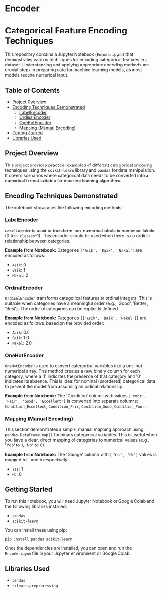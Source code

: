 # Encoder
# Categorical Feature Encoding Techniques

This repository contains a Jupyter Notebook (`Encode.ipynb`) that demonstrates various techniques for encoding categorical features in a dataset. Understanding and applying appropriate encoding methods are crucial steps in preparing data for machine learning models, as most models require numerical input.

## Table of Contents

  - [Project Overview](https://github.com/nouninasion/Encoder/blob/main/README.md#project-overview)
  - [Encoding Techniques Demonstrated](https://github.com/nouninasion/Encoder/blob/main/README.md#encoding-techniques-demonstrated)
      - [LabelEncoder](https://github.com/nouninasion/Encoder/blob/main/README.md#labelencoder)
      - [OrdinalEncoder](https://github.com/nouninasion/Encoder/blob/main/README.md#ordinalencoder)
      - [OneHotEncoder](https://github.com/nouninasion/Encoder/blob/main/README.md#onehotencoder)
      - [Mapping (Manual Encoding)](https://github.com/nouninasion/Encoder/blob/main/README.md#mapping-manual-encoding)
  - [Getting Started](https://github.com/nouninasion/Encoder/blob/main/README.md#getting-started)
  - [Libraries Used](https://github.com/nouninasion/Encoder/blob/main/README.md#libraries-used)

## Project Overview

This project provides practical examples of different categorical encoding techniques using the `scikit-learn` library and `pandas` for data manipulation. It covers scenarios where categorical data needs to be converted into a numerical format suitable for machine learning algorithms.

## Encoding Techniques Demonstrated

The notebook showcases the following encoding methods:

### LabelEncoder

`LabelEncoder` is used to transform non-numerical labels to numerical labels (0 to `n_classes`-1). This encoder should be used when there is no ordinal relationship between categories.

**Example from Notebook:**
Categories `['Asik', 'Baik', 'Nakal']` are encoded as follows:

  - `Asik`: 0
  - `Baik`: 1
  - `Nakal`: 2

### OrdinalEncoder

`OrdinalEncoder` transforms categorical features to ordinal integers. This is suitable when categories have a meaningful order (e.g., 'Good', 'Better', 'Best'). The order of categories can be explicitly defined.

**Example from Notebook:**
Categories `[['Asik', 'Baik', 'Nakal']]` are encoded as follows, based on the provided order:

  - `Asik`: 0.0
  - `Baik`: 1.0
  - `Nakal`: 2.0

### OneHotEncoder

`OneHotEncoder` is used to convert categorical variables into a one-hot numerical array. This method creates a new binary column for each category, where a '1' indicates the presence of that category and '0' indicates its absence. This is ideal for nominal (unordered) categorical data to prevent the model from assuming an ordinal relationship.

**Example from Notebook:**
The 'Condition' column with values `['Poor', 'Fair', 'Good', 'Excellent']` is converted into separate columns: `Condition_Excellent`, `Condition_Fair`, `Condition_Good`, `Condition_Poor`.

### Mapping (Manual Encoding)

This section demonstrates a simple, manual mapping approach using `pandas.DataFrame.map()` for binary categorical variables. This is useful when you have a clear, direct mapping of categories to numerical values (e.g., 'Yes' to 1, 'No' to 0).

**Example from Notebook:**
The 'Garage' column with `['Yes', 'No']` values is mapped to `1` and `0` respectively:

  - `Yes`: 1
  - `No`: 0

## Getting Started

To run this notebook, you will need Jupyter Notebook or Google Colab and the following libraries installed:

  - `pandas`
  - `scikit-learn`

You can install these using pip:

```bash
pip install pandas scikit-learn
```

Once the dependencies are installed, you can open and run the `Encode.ipynb` file in your Jupyter environment or Google Colab.

## Libraries Used

  - `pandas`
  - `sklearn.preprocessing`
